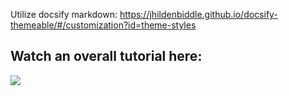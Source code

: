 Utilize docsify markdown: https://jhildenbiddle.github.io/docsify-themeable/#/customization?id=theme-styles

## Watch an overall tutorial here:

[![](https://img.youtube.com/vi/xaHVXz0PEhE/maxresdefault.jpg)](https://youtu.be/xaHVXz0PEhE)